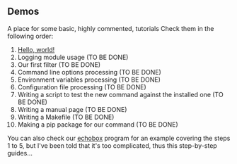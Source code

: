 ## Demos
A place for some basic, highly commented, tutorials
Check them in the following order:

1. [Hello, world!](https://github.com/HubTou/PNU/tree/main/_demos/hello_world)
2. Logging module usage (TO BE DONE)
3. Our first filter (TO BE DONE)
4. Command line options processing (TO BE DONE)
5. Environment variables processing (TO BE DONE)
6. Configuration file processing (TO BE DONE)
7. Writing a script to test the new command against the installed one (TO BE DONE)
8. Writing a manual page (TO BE DONE)
9. Writing a Makefile (TO BE DONE)
10. Making a pip package for our command (TO BE DONE)

You can also check our [echobox](https://github.com/HubTou/PNU/tree/main/echobox) program for an example covering the steps 1 to 5, but I've been told that it's too complicated, thus this step-by-step guides...

